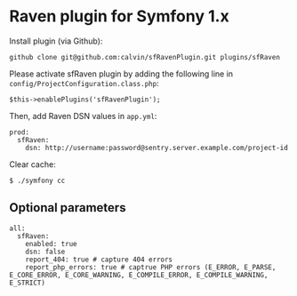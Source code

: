 Raven plugin for Symfony 1.x
============================

Install plugin (via Github):

    github clone git@github.com:calvin/sfRavenPlugin.git plugins/sfRaven

Please activate sfRaven plugin by adding the following line in `config/ProjectConfiguration.class.php`:

    $this->enablePlugins('sfRavenPlugin');

Then, add Raven DSN values in `app.yml`:

    prod:
      sfRaven:
        dsn: http://username:password@sentry.server.example.com/project-id

Clear cache:

    $ ./symfony cc

Optional parameters
-------------------

    all:
      sfRaven:
        enabled: true
        dsn: false
        report_404: true # capture 404 errors
        report_php_errors: true # captrue PHP errors (E_ERROR, E_PARSE, E_CORE_ERROR, E_CORE_WARNING, E_COMPILE_ERROR, E_COMPILE_WARNING, E_STRICT)
